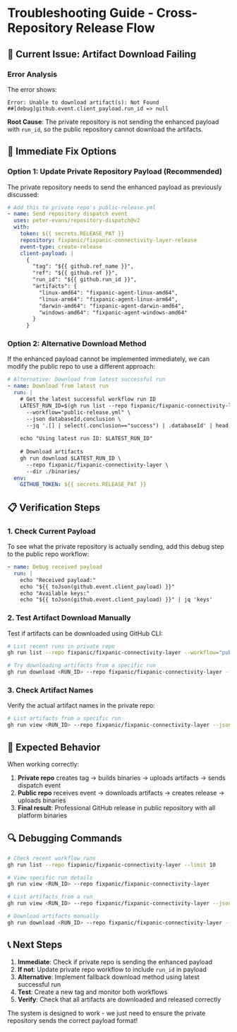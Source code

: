 # Troubleshooting Guide - Cross-Repository Release Flow

## 🚨 **Current Issue: Artifact Download Failing**

### **Error Analysis**
The error shows:
```
Error: Unable to download artifact(s): Not Found
##[debug]github.event.client_payload.run_id => null
```

**Root Cause**: The private repository is not sending the enhanced payload with `run_id`, so the public repository cannot download the artifacts.

## 🔧 **Immediate Fix Options**

### **Option 1: Update Private Repository Payload (Recommended)**
The private repository needs to send the enhanced payload as previously discussed:

```yaml
# Add this to private repo's public-release.yml
- name: Send repository dispatch event
  uses: peter-evans/repository-dispatch@v2
  with:
    token: ${{ secrets.RELEASE_PAT }}
    repository: fixpanic/fixpanic-connectivity-layer-release
    event-type: create-release
    client-payload: |
      {
        "tag": "${{ github.ref_name }}",
        "ref": "${{ github.ref }}",
        "run_id": "${{ github.run_id }}",
        "artifacts": {
          "linux-amd64": "fixpanic-agent-linux-amd64",
          "linux-arm64": "fixpanic-agent-linux-arm64",
          "darwin-amd64": "fixpanic-agent-darwin-amd64",
          "windows-amd64": "fixpanic-agent-windows-amd64"
        }
      }
```

### **Option 2: Alternative Download Method**
If the enhanced payload cannot be implemented immediately, we can modify the public repo to use a different approach:

```yaml
# Alternative: Download from latest successful run
- name: Download from latest run
  run: |
    # Get the latest successful workflow run ID
    LATEST_RUN_ID=$(gh run list --repo fixpanic/fixpanic-connectivity-layer \
      --workflow="public-release.yml" \
      --json databaseId,conclusion \
      --jq '.[] | select(.conclusion=="success") | .databaseId' | head -1)
    
    echo "Using latest run ID: $LATEST_RUN_ID"
    
    # Download artifacts
    gh run download $LATEST_RUN_ID \
      --repo fixpanic/fixpanic-connectivity-layer \
      --dir ./binaries/
  env:
    GITHUB_TOKEN: ${{ secrets.RELEASE_PAT }}
```

## 📋 **Verification Steps**

### **1. Check Current Payload**
To see what the private repository is actually sending, add this debug step to the public repo workflow:

```yaml
- name: Debug received payload
  run: |
    echo "Received payload:"
    echo "${{ toJson(github.event.client_payload) }}"
    echo "Available keys:"
    echo "${{ toJson(github.event.client_payload) }}" | jq 'keys'
```

### **2. Test Artifact Download Manually**
Test if artifacts can be downloaded using GitHub CLI:

```bash
# List recent runs in private repo
gh run list --repo fixpanic/fixpanic-connectivity-layer --workflow="public-release.yml"

# Try downloading artifacts from a specific run
gh run download <RUN_ID> --repo fixpanic/fixpanic-connectivity-layer --dir ./test/
```

### **3. Check Artifact Names**
Verify the actual artifact names in the private repo:

```bash
# List artifacts from a specific run
gh run view <RUN_ID> --repo fixpanic/fixpanic-connectivity-layer --json artifacts
```

## 🎯 **Expected Behavior**

When working correctly:
1. **Private repo** creates tag → builds binaries → uploads artifacts → sends dispatch event
2. **Public repo** receives event → downloads artifacts → creates release → uploads binaries
3. **Final result**: Professional GitHub release in public repository with all platform binaries

## 🔍 **Debugging Commands**

```bash
# Check recent workflow runs
gh run list --repo fixpanic/fixpanic-connectivity-layer --limit 10

# View specific run details
gh run view <RUN_ID> --repo fixpanic/fixpanic-connectivity-layer

# List artifacts from a run
gh run view <RUN_ID> --repo fixpanic/fixpanic-connectivity-layer --json artifacts

# Download artifacts manually
gh run download <RUN_ID> --repo fixpanic/fixpanic-connectivity-layer --dir ./test/
```

## 📞 **Next Steps**

1. **Immediate**: Check if private repo is sending the enhanced payload
2. **If not**: Update private repo workflow to include `run_id` in payload
3. **Alternative**: Implement fallback download method using latest successful run
4. **Test**: Create a new tag and monitor both workflows
5. **Verify**: Check that all artifacts are downloaded and released correctly

The system is designed to work - we just need to ensure the private repository sends the correct payload format!